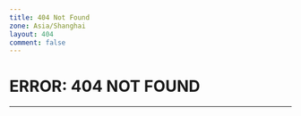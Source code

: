 ```yaml
---
title: 404 Not Found
zone: Asia/Shanghai
layout: 404
comment: false
---
```


# ERROR: 404 NOT FOUND

----
